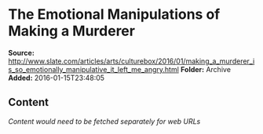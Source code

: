 # The Emotional Manipulations of Making a Murderer

**Source:** http://www.slate.com/articles/arts/culturebox/2016/01/making_a_murderer_is_so_emotionally_manipulative_it_left_me_angry.html
**Folder:** Archive
**Added:** 2016-01-15T23:48:05




## Content
*Content would need to be fetched separately for web URLs*
